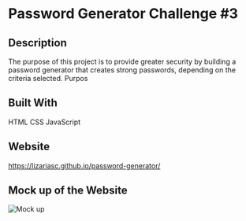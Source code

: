 # Password Generator Challenge #3

## Description
The purpose of this project is to provide greater security by building a password generator that creates strong passwords, depending on the criteria selected.
Purpos

## Built With
HTML
CSS
JavaScript

## Website
https://lizariasc.github.io/password-generator/

## Mock up of the Website
![Mock up](./demo.png "Mock up")
